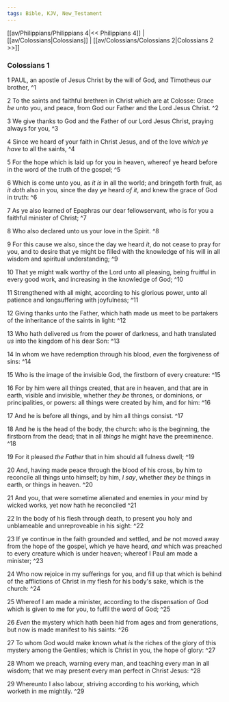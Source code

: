 ```yaml
---
tags: Bible, KJV, New_Testament
---
```


[[av/Philippians/Philippians 4|<< Philippians 4]] | [[av/Colossians|Colossians]] | [[av/Colossians/Colossians 2|Colossians 2 >>]]

### Colossians 1

1 PAUL, an apostle of Jesus Christ by the will of God, and Timotheus _our_ brother, ^1

2 To the saints and faithful brethren in Christ which are at Colosse: Grace _be_ unto you, and peace, from God our Father and the Lord Jesus Christ. ^2

3 We give thanks to God and the Father of our Lord Jesus Christ, praying always for you, ^3

4 Since we heard of your faith in Christ Jesus, and of the love _which_ _ye_ _have_ to all the saints, ^4

5 For the hope which is laid up for you in heaven, whereof ye heard before in the word of the truth of the gospel; ^5

6 Which is come unto you, as _it_ _is_ in all the world; and bringeth forth fruit, as _it_ _doth_ also in you, since the day ye heard _of_ _it_, and knew the grace of God in truth: ^6

7 As ye also learned of Epaphras our dear fellowservant, who is for you a faithful minister of Christ; ^7

8 Who also declared unto us your love in the Spirit. ^8

9 For this cause we also, since the day we heard _it_, do not cease to pray for you, and to desire that ye might be filled with the knowledge of his will in all wisdom and spiritual understanding; ^9

10 That ye might walk worthy of the Lord unto all pleasing, being fruitful in every good work, and increasing in the knowledge of God; ^10

11 Strengthened with all might, according to his glorious power, unto all patience and longsuffering with joyfulness; ^11

12 Giving thanks unto the Father, which hath made us meet to be partakers of the inheritance of the saints in light: ^12

13 Who hath delivered us from the power of darkness, and hath translated _us_ into the kingdom of his dear Son: ^13

14 In whom we have redemption through his blood, _even_ the forgiveness of sins: ^14

15 Who is the image of the invisible God, the firstborn of every creature: ^15

16 For by him were all things created, that are in heaven, and that are in earth, visible and invisible, whether _they_ _be_ thrones, or dominions, or principalities, or powers: all things were created by him, and for him: ^16

17 And he is before all things, and by him all things consist. ^17

18 And he is the head of the body, the church: who is the beginning, the firstborn from the dead; that in all _things_ he might have the preeminence. ^18

19 For it pleased _the_ _Father_ that in him should all fulness dwell; ^19

20 And, having made peace through the blood of his cross, by him to reconcile all things unto himself; by him, _I_ _say_, whether _they_ _be_ things in earth, or things in heaven. ^20

21 And you, that were sometime alienated and enemies in _your_ mind by wicked works, yet now hath he reconciled ^21

22 In the body of his flesh through death, to present you holy and unblameable and unreproveable in his sight: ^22

23 If ye continue in the faith grounded and settled, and _be_ not moved away from the hope of the gospel, which ye have heard, _and_ which was preached to every creature which is under heaven; whereof I Paul am made a minister; ^23

24 Who now rejoice in my sufferings for you, and fill up that which is behind of the afflictions of Christ in my flesh for his body's sake, which is the church: ^24

25 Whereof I am made a minister, according to the dispensation of God which is given to me for you, to fulfil the word of God; ^25

26 _Even_ the mystery which hath been hid from ages and from generations, but now is made manifest to his saints: ^26

27 To whom God would make known what _is_ the riches of the glory of this mystery among the Gentiles; which is Christ in you, the hope of glory: ^27

28 Whom we preach, warning every man, and teaching every man in all wisdom; that we may present every man perfect in Christ Jesus: ^28

29 Whereunto I also labour, striving according to his working, which worketh in me mightily. ^29
